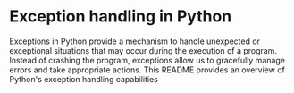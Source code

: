 # Exception handling in Python
Exceptions in Python provide a mechanism to handle unexpected or exceptional situations that may occur during the execution of a program. Instead of crashing the program, exceptions allow us to gracefully manage errors and take appropriate actions. This README provides an overview of Python's exception handling capabilities

